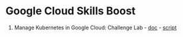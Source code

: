 # Google Cloud Skills Boost

1. Manage Kubernetes in Google Cloud: Challenge Lab - [doc](./gsp510.md) - [script](./gsp510.sh)

